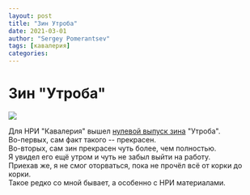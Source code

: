 ```yaml
---
layout: post
title: "Зин Утроба"
date: 2021-03-01
author: "Sergey Pomerantsev"
tags: [кавалерия]
categories:
---
```


# Зин "Утроба"

![](/images/_utroba.png)

Для НРИ "Кавалерия" вышел [нулевой выпуск зина](https://swampcult.allsync.com/index.php/s/ez5mqfeyxKygKEk#pdfviewer) "Утроба".  
Во-первых, сам факт такого -- прекрасен.  
Во-вторых, сам зин прекрасен чуть более, чем полностью.  
Я увидел его ещё утром и чуть не забыл выйти на работу.  
Приехав же, я не смог оторваться, пока не прочёл всё от корки до корки.  
Такое редко со мной бывает, а особенно с НРИ материалами.
